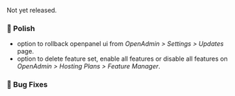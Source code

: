 Not yet released.

### 💅 Polish
- option to rollback openpanel ui from *OpenAdmin > Settings > Updates* page.
- option to delete feature set, enable all features or disable all features on *OpenAdmin > Hosting Plans > Feature Manager*.

### 🐛 Bug Fixes
